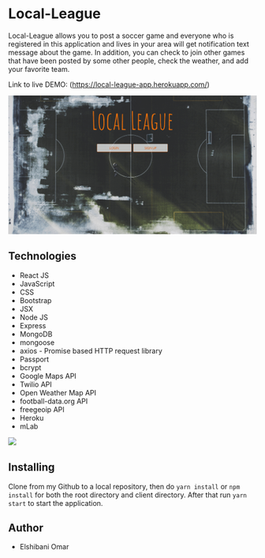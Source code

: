 # Local-League

Local-League allows you to post a soccer game and everyone who is registered in this application and lives in your area will get notification text message about the game. In addition, you can check to join other games that have been posted by some other people, check the weather, and add your favorite team.

Link to live DEMO: (https://local-league-app.herokuapp.com/)

<img src="./client/public/img/Screenshot.gif" target="_blank">


## Technologies

- React JS
- JavaScript
- CSS
- Bootstrap
- JSX
- Node JS
- Express
- MongoDB
- mongoose
- axios - Promise based HTTP request library
- Passport
- bcrypt
- Google Maps API
- Twilio API
- Open Weather Map API
- football-data.org API
- freegeoip API
- Heroku
- mLab

<img src="./client/public/img/screenshot2.gif" target="_blank">


## Installing

Clone from my Github to a local repository, then do `yarn install` or `npm install` for both the root directory and client directory. After that run `yarn start` to start the application.


## Author
- Elshibani Omar
